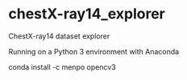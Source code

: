# chestX-ray14_explorer
ChestX-ray14 dataset explorer

Running on a Python 3 environment with Anaconda

conda install -c menpo opencv3
